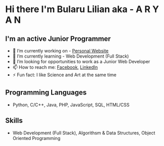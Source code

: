 # Hi there I'm Bularu Lilian aka - A R Y A N 

## I'm an active Junior Programmer  

- 🔭 I’m currently working on - [Personal Website](https://github.com/aryanlilian/Electronic-Spendings-Tracker.git)
- 🌱 I’m currently learning - Web Development (Full Stack)
- 🤔 I’m looking for opportunities to work as a Junior Web Developer 
- 📫 How to reach me: [Facebook](https://www.facebook.com/lilian.bularu.9), [LinkedIn](https://www.linkedin.com/in/lilian-bularu-3488381b1/)
- ⚡ Fun fact: I like Science and Art at the same time 

## Programming Languages
- Python, C/C++, Java, PHP, JavaScript, SQL,  HTML/CSS 

## Skills
- Web Development (Full Stack), Algorithsm & Data Structures, Object Oriented Programming
